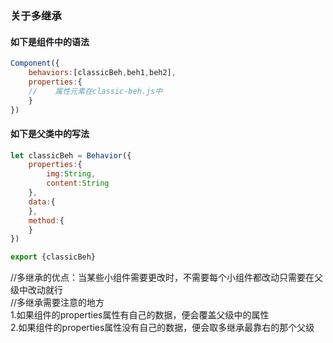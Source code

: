 ### 关于多继承

#### 如下是组件中的语法
```javascript
Component({
    behaviors:[classicBeh,beh1,beh2],
    properties:{
    //    属性元素在classic-beh.js中
    }
})
```
#### 如下是父类中的写法
```javascript
let classicBeh = Behavior({
    properties:{
        img:String,
        content:String
    },
    data:{
    },
    method:{
    }
})

export {classicBeh}
```
//多继承的优点：当某些小组件需要更改时，不需要每个小组件都改动只需要在父级中改动就行
<br>
//多继承需要注意的地方  
1.如果组件的properties属性有自己的数据，便会覆盖父级中的属性  
2.如果组件的properties属性没有自己的数据，便会取多继承最靠右的那个父级
